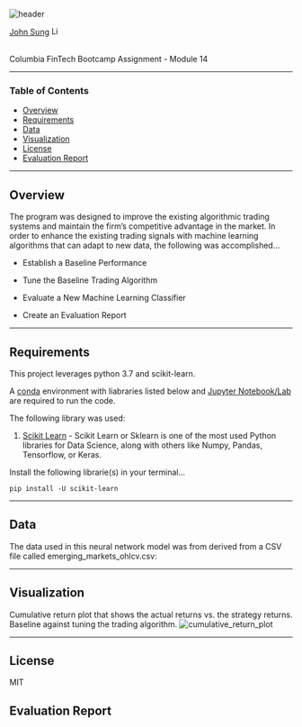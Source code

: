 ![header](https://capsule-render.vercel.app/api?type=waving&color=gradient&width=1000&height=200&section=header&text=Machine%20Learning%20Training%20Bot&fontSize=30&fontColor=black)

<!-- header is made with: https://github.com/kyechan99/capsule-render -->

[John Sung](https://linkedin.com/in/john-sung-3675569) [<img src="https://cdn2.auth0.com/docs/media/connections/linkedin.png" alt="LinkedIn -  John Sung" width=15/>](https://linkedin.com/in/john-sung-3675569/)

                                                             
<br>
Columbia FinTech Bootcamp Assignment - Module 14

---

### Table of Contents

* [Overview](#overview)
* [Requirements](#requirements)
* [Data](#data)
* [Visualization](#visualization)
* [License](#license)
* [Evaluation Report](#evaluation-report)

---

## Overview

The program was designed to improve the existing algorithmic trading systems and maintain the firm’s competitive advantage in the market. In order to enhance the existing trading signals with machine learning algorithms that can adapt to new data, the following was accomplished...

* Establish a Baseline Performance

* Tune the Baseline Trading Algorithm

* Evaluate a New Machine Learning Classifier

* Create an Evaluation Report

---

## Requirements

This project leverages python 3.7 and scikit-learn.

A [conda](https://docs.conda.io/en/latest/) environment with liabraries listed below and [Jupyter Notebook/Lab](https://jupyter.org/) are required to run the code.

The following library was used:

1. [Scikit Learn](https://scikit-learn.org/stable/index.html) - Scikit Learn or Sklearn is one of the most used Python libraries for Data Science, along with others like Numpy, Pandas, Tensorflow, or Keras.


Install the following librarie(s) in your terminal...

    pip install -U scikit-learn

---

## Data

The data used in this neural network model was from derived from a CSV file called emerging_markets_ohlcv.csv:

---

## Visualization

Cumulative return plot that shows the actual returns vs. the strategy returns. Baseline against tuning the trading algorithm.
![cumulative_return_plot](Images/cum_ret_act_strat_ret.PNG)

---

## License

MIT

## Evaluation Report


